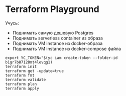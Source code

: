 # Terraform Playground

Учусь:

- Поднимать самую дешевую Postgres
- Поднимать serverless container из образа
- Поднимать VM instance из docker-образа
- Поднимать VM instance из docker-compose файла

```
export YC_TOKEN="$(yc iam create-token --folder-id b1gr7b87128mt4levqg1)
terraform init
terraform get -update=true
terraform fmt
terraform validate
terraform plan
terraform apply
```
